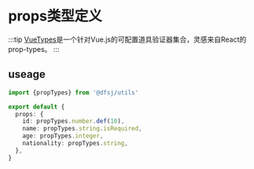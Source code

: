 # props类型定义
:::tip
[VueTypes](https://dwightjack.github.io/vue-types/)是一个针对Vue.js的可配置道具验证器集合，灵感来自React的prop-types。
:::
## useage
```ts
import {propTypes} from '@dfsj/utils'

export default {
  props: {
    id: propTypes.number.def(10),
    name: propTypes.string.isRequired,
    age: propTypes.integer,
    nationality: propTypes.string,
  }, 
}
```